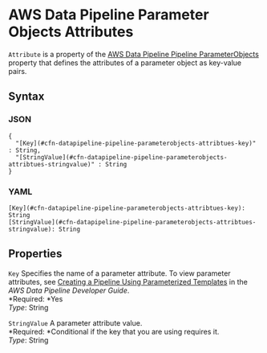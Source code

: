 # AWS Data Pipeline Parameter Objects Attributes<a name="aws-properties-datapipeline-pipeline-parameterobjects-attributes"></a>

`Attribute` is a property of the [AWS Data Pipeline Pipeline ParameterObjects](aws-properties-datapipeline-pipeline-parameterobjects.md) property that defines the attributes of a parameter object as key\-value pairs\.

## Syntax<a name="w3ab2c21c14d479b5"></a>

### JSON<a name="aws-properties-datapipeline-pipeline-parameterobjects-attributes-syntax.json"></a>

```
{
  "[Key](#cfn-datapipeline-pipeline-parameterobjects-attribtues-key)" : String,
  "[StringValue](#cfn-datapipeline-pipeline-parameterobjects-attribtues-stringvalue)" : String
}
```

### YAML<a name="aws-properties-datapipeline-pipeline-parameterobjects-attributes-syntax.yaml"></a>

```
[Key](#cfn-datapipeline-pipeline-parameterobjects-attribtues-key): String
[StringValue](#cfn-datapipeline-pipeline-parameterobjects-attribtues-stringvalue): String
```

## Properties<a name="w3ab2c21c14d479b7"></a>

`Key`  <a name="cfn-datapipeline-pipeline-parameterobjects-attribtues-key"></a>
Specifies the name of a parameter attribute\. To view parameter attributes, see [Creating a Pipeline Using Parameterized Templates](http://docs.aws.amazon.com/datapipeline/latest/DeveloperGuide/dp-custom-templates.html) in the *AWS Data Pipeline Developer Guide*\.  
*Required: *Yes  
*Type*: String

`StringValue`  <a name="cfn-datapipeline-pipeline-parameterobjects-attribtues-stringvalue"></a>
A parameter attribute value\.  
*Required: *Conditional if the key that you are using requires it\.  
*Type*: String